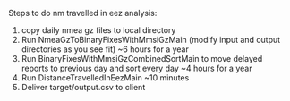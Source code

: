 Steps to do nm travelled in eez analysis:

1. copy daily nmea gz files to local directory 
2. Run NmeaGzToBinaryFixesWithMmsiGzMain (modify input and output directories as you see fit) ~6 hours for a year
3. Run BinaryFixesWithMmsiGzCombinedSortMain to move delayed reports to previous day and sort every day ~4 hours for a year
4. Run DistanceTravelledInEezMain ~10 minutes
5. Deliver target/output.csv to client